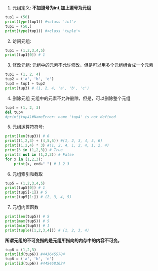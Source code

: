 1. 元组定义:
**不加逗号为int,加上逗号为元组**
```python
tup1 = (50)
print(type(tup1)) #<class 'int'>
tup1 = (50,)
print(type(tup1)) #<class 'tuple'>
```

2. 访问元组:
```python
tup1 = (1,2,3,4,5)
print(tup1[0]) # 1
```

3. 修改元组:
元组中的元素不允许修改，但是可以用多个元组组合成一个元素
```python
tup1 = (1, 2, 4)
tup2 = ('a', 'b', 'c')
tup3 = tup1 + tup2
print(tup3) # (1, 2, 4, 'a', 'b', 'c')
```

4. 删除元组
元组中的元素不允许删除，但是，可以删除整个元组
```python
tup4 = (1, 2, 3)
del tup4
#print(tup4)#NameError: name 'tup4' is not defined
```

5. 元组运算符符号:

```python
print(len(tup3)) # 6
print((1,2,3) + (4,5,6)) #(1, 2, 3, 4, 5, 6)
print((1,2,4) * 3) #(1, 2, 4, 1, 2, 4, 1, 2, 4)
print(3 in (1,2,3)) # True
print(3 not in (1,2,3)) # False
for x in (1,2,3):
    print(x, end=" ") # 1 2 3
```

6. 元组索引和截取
```python
tup5 = (1,2,3,4,5)
print(tup5[0]) # 1
print(tup5[-1]) # 5
print(tup5[1:]) # (2, 3, 4, 5)
```

7. 元组内置函数

```python
print(len(tup5)) # 5
print(max(tup5)) # 5
print(min(tup5)) # 1
print(tuple([1,2,3,4])) # (1, 2, 3, 4)
```

**所谓元组的不可变指的是元组所指向的内存中的内容不可变。**
```python
tup6 = (1,2,3)
print(id(tup6)) #4436455784
tup6 = ('a', 'b', 'c')
print(id(tup6)) #4454681624
```
